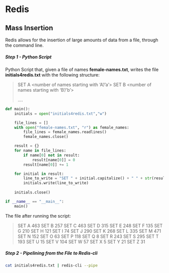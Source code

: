 # Redis



## Mass Insertion

Redis allows for the insertion of large amounts of data from a file, through the command line.



##### Step 1 - Python Script

Python Script that, given a file of names **female-names.txt**, writes the file **initials4redis.txt** with the following structure:

> SET A <number of names starting with ‘A’/’a’>
> SET B <number of names starting with ‘B’/’b’>
>
> ....



```python
def main():
    initials = open("initials4redis.txt","w") 

    file_lines = []
    with open("female-names.txt", "r") as female_names:
        file_lines = female_names.readlines()
        female_names.close()

    result = {}
    for name in file_lines:
        if name[0] not in result:
            result[name[0]] = 0
        result[name[0]] += 1

    for initial in result:
        line_to_write = "SET " + initial.capitalize() + " " + str(result[initial]) + "\n"
        initials.write(line_to_write)
    
    initials.close()

if __name__ == "__main__":
    main()
```



The file after running the script:

> SET A 463
> SET B 257
> SET C 463
> SET D 315
> SET E 248
> SET F 135
> SET G 210
> SET H 121
> SET I 74
> SET J 290
> SET K 268
> SET L 335
> SET M 471
> SET N 152
> SET O 63
> SET P 118
> SET Q 8
> SET R 243
> SET S 295
> SET T 193
> SET U 15
> SET V 104
> SET W 57
> SET X 5
> SET Y 21
> SET Z 31



##### Step 2 - Pipelining from the File to Redis-cli

```bash
cat initials4redis.txt | redis-cli --pipe 
```